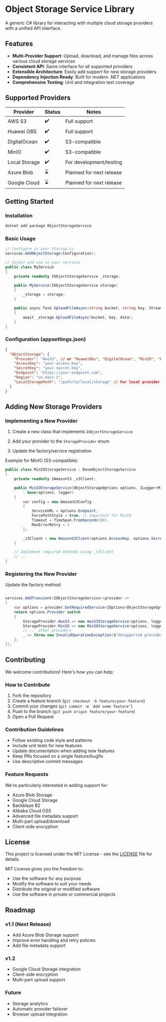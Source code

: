 # Object Storage Service Library
A generic C# library for interacting with multiple cloud storage providers with a unified API interface.

## Features
-   **Multi-Provider Support**: Upload, download, and manage files across various cloud storage services
-   **Consistent API**: Same interface for all supported providers    
-   **Extensible Architecture**: Easily add support for new storage providers
-   **Dependency Injection Ready**: Built for modern .NET applications
-   **Comprehensive Testing**: Unit and integration test coverage

## Supported Providers

|Provider | Status | Notes |
|--------- | -------- | ------- |
| AWS S3 | :heavy_check_mark: | Full support |
| Huawei OBS | :heavy_check_mark: | Full support |
| DigitalOcean | :heavy_check_mark: | S3-compatible |
| MinIO | :heavy_check_mark: | S3-compatible |
| Local Storage | :heavy_check_mark: | For development/testing |
| Azure Blob | :hourglass: | Planned for next release |
| Google Cloud | :hourglass: | Planned for next release |

## Getting Started

### Installation

```bash
dotnet add package ObjectStorageService 
```

### Basic Usage

``` csharp
// Configure in your Startup.cs
services.AddObjectStorage(Configuration);

// Inject and use in your services
public class MyService
{
    private readonly IObjectStorageService _storage;

    public MyService(IObjectStorageService storage)
    {
        _storage = storage;
    }

    public async Task UploadFileAsync(string bucket, string key, Stream data)
    {
        await _storage.UploadFileAsync(bucket, key, data);
    }
}
```

### Configuration (appsettings.json)

```json
{
  "ObjectStorage": {
    "Provider": "AwsS3", // or "HuaweiObs", "DigitalOcean", "MinIO", "Local"
    "AccessKey": "your-access-key",
    "SecretKey": "your-secret-key",
    "Endpoint": "https://your-endpoint.com",
    "Region": "us-east-1",
    "LocalStoragePath": "/path/to/local/storage" // For local provider
  }
}
```

## Adding New Storage Providers

### Implementing a New Provider

1.  Create a new class that implements  `IObjectStorageService`
    
2.  Add your provider to the  `StorageProvider`  enum
    
3.  Update the factory/service registration
    

Example for MinIO (S3-compatible):

```csharp
public class MinIOStorageService : BaseObjectStorageService
{
    private readonly IAmazonS3 _s3Client;

    public MinIOStorageService(ObjectStorageOptions options, ILogger<MinIOStorageService> logger)
        : base(options, logger)
    {
        var config = new AmazonS3Config
        {
            ServiceURL = options.Endpoint,
            ForcePathStyle = true, // Important for MinIO
            Timeout = TimeSpan.FromSeconds(60),
            MaxErrorRetry = 3
        };

        _s3Client = new AmazonS3Client(options.AccessKey, options.SecretKey, config);
    }

    // Implement required methods using _s3Client
    // ...
}
```

### Registering the New Provider

Update the factory method:

```csharp

services.AddTransient<IObjectStorageService>(provider =>
{
    var options = provider.GetRequiredService<IOptions<ObjectStorageOptions>>().Value;
    return options.Provider switch
    {
        StorageProvider.AwsS3 => new AwsS3StorageService(options, logger),
        StorageProvider.MinIO => new MinIOStorageService(options, logger),
        // ... other providers
        _ => throw new InvalidOperationException($"Unsupported provider: {options.Provider}")
    };
});
```

## Contributing

We welcome contributions! Here's how you can help:
### How to Contribute
1.  Fork the repository    
2.  Create a feature branch (`git checkout -b feature/your-feature`)    
3.  Commit your changes (`git commit -m 'Add some feature'`)    
4.  Push to the branch (`git push origin feature/your-feature`)    
5.  Open a Pull Request    

### Contribution Guidelines

-   Follow existing code style and patterns    
-   Include unit tests for new features    
-   Update documentation when adding new features    
-   Keep PRs focused on a single feature/bugfix    
-   Use descriptive commit messages    

### Feature Requests

We're particularly interested in adding support for:
-   Azure Blob Storage    
-   Google Cloud Storage    
-   Backblaze B2    
-   Alibaba Cloud OSS    
-   Advanced file metadata support    
-   Multi-part upload/download    
-   Client-side encryption    

## License

This project is licensed under the MIT License - see the  [LICENSE](https://license/)  file for details.

MIT License gives you the freedom to:
-   Use the software for any purpose    
-   Modify the software to suit your needs    
-   Distribute the original or modified software    
-   Use the software in private or commercial projects    

## Roadmap

### v1.1 (Next Release)
-   Add Azure Blob Storage support    
-   Improve error handling and retry policies    
-   Add file metadata support    

### v1.2

-   Google Cloud Storage integration    
-   Client-side encryption    
-   Multi-part upload support    

### Future

-   Storage analytics    
-   Automatic provider failover    
-   Browser upload integration